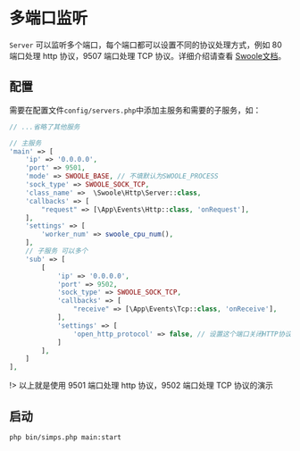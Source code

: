 # 多端口监听

`Server` 可以监听多个端口，每个端口都可以设置不同的协议处理方式，例如 80 端口处理 http 协议，9507 端口处理 TCP 协议。详细介绍请查看 [Swoole文档](https://wiki.swoole.com/#/server/port?id=%e5%a4%9a%e7%ab%af%e5%8f%a3%e7%9b%91%e5%90%ac)。

## 配置

需要在配置文件`config/servers.php`中添加主服务和需要的子服务，如：

```php
// ...省略了其他服务

// 主服务
'main' => [
    'ip' => '0.0.0.0',
    'port' => 9501,
    'mode' => SWOOLE_BASE, // 不填默认为SWOOLE_PROCESS
    'sock_type' => SWOOLE_SOCK_TCP,
    'class_name' =>  \Swoole\Http\Server::class,
    'callbacks' => [
        "request" => [\App\Events\Http::class, 'onRequest'],
    ],
    'settings' => [
        'worker_num' => swoole_cpu_num(),
    ],
    // 子服务 可以多个
    'sub' => [
        [
            'ip' => '0.0.0.0',
            'port' => 9502,
            'sock_type' => SWOOLE_SOCK_TCP,
            'callbacks' => [
                "receive" => [\App\Events\Tcp::class, 'onReceive'],
            ],
            'settings' => [
                'open_http_protocol' => false, // 设置这个端口关闭HTTP协议功能
            ]
        ],
    ]
],
```

!> 以上就是使用 9501 端口处理 http 协议，9502 端口处理 TCP 协议的演示

## 启动

```shell
php bin/simps.php main:start
```
